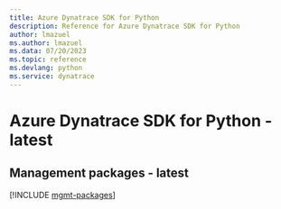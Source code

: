 ```yaml
---
title: Azure Dynatrace SDK for Python
description: Reference for Azure Dynatrace SDK for Python
author: lmazuel
ms.author: lmazuel
ms.data: 07/20/2023
ms.topic: reference
ms.devlang: python
ms.service: dynatrace
---
```

# Azure Dynatrace SDK for Python - latest

## Management packages - latest
[!INCLUDE [mgmt-packages](dynatrace-mgmt-index.md)]